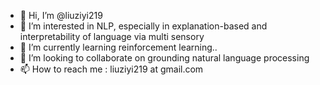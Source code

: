 - 👋 Hi, I’m @liuziyi219
- 👀 I’m interested in NLP, especially in explanation-based and interpretability of language via multi sensory
- 🌱 I’m currently learning reinforcement learning..
- 💞️ I’m looking to collaborate on grounding natural language processing
- 📫 How to reach me : liuziyi219 at gmail.com

<!---
liuziyi219/liuziyi219 is a ✨ special ✨ repository because its `README.md` (this file) appears on your GitHub profile.
You can click the Preview link to take a look at your changes.
--->

